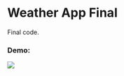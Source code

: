 # Weather App Final

Final code.

### Demo:
<img src="https://github.com/rebeccacxy/flutter-curriculum/blob/main/weather-app-final/weatherapp%20demo.gif"></img>

